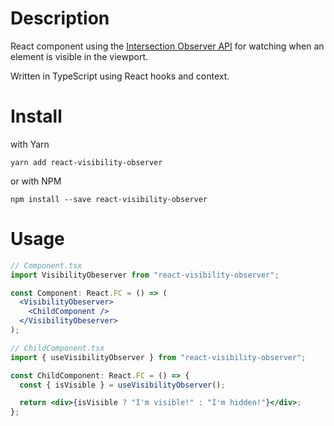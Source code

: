 # Description

React component using the [Intersection Observer API](https://developer.mozilla.org/en-US/docs/Web/API/Intersection_Observer_API) for watching when an element is visible in the viewport.

Written in TypeScript using React hooks and context.

# Install

with Yarn

```
yarn add react-visibility-observer
```

or with NPM

```
npm install --save react-visibility-observer
```

# Usage

```jsx
// Component.tsx
import VisibilityObeserver from "react-visibility-observer";

const Component: React.FC = () => (
  <VisibilityObeserver>
    <ChildComponent />
  </VisibilityObeserver>
);
```

```jsx
// ChildComponent.tsx
import { useVisibilityObserver } from "react-visibility-observer";

const ChildComponent: React.FC = () => {
  const { isVisible } = useVisibilityObserver();

  return <div>{isVisible ? "I'm visible!" : "I'm hidden!"}</div>;
};
```
